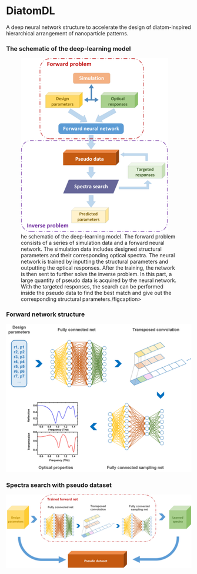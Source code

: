 # DiatomDL
A deep neural network structure to accelerate the design of diatom-inspired hierarchical arrangement of nanoparticle patterns.

### The schematic of the deep-learning model
<p align="center">
  <figure>
    <img src="https://github.com/GuoyaoShen/DiatomDL/blob/main/figs/whole_structure.png" width="400" />
    <figcaption>he schematic of the deep-learning model. The forward problem consists of a series of simulation data and a forward neural network. The simulation data includes designed structural parameters and their corresponding optical spectra. The neural network is trained by inputting the structural parameters and outputting the optical responses. After the training, the network is then sent to further solve the inverse problem. In this part, a large quantity of pseudo data is acquired by the neural network. With the targeted responses, the search can be performed inside the pseudo data to find the best match and give out the corresponding structural parameters./figcaption>
  </figure>
</p>

### Forward network structure
<p align="center">
  <img src="https://github.com/GuoyaoShen/DiatomDL/blob/main/figs/forward_structure.png" width="600" />
</p>

### Spectra search with pseudo dataset
<p align="center">
  <img src="https://github.com/GuoyaoShen/DiatomDL/blob/main/figs/spectra_search_structure.png" width="600" />
</p>
